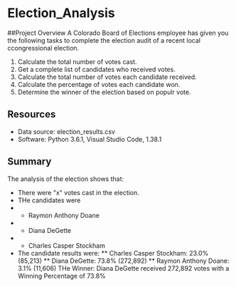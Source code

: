 # Election_Analysis
##Project Overview
A Colorado Board of Elections employee has given you the following tasks to complete the election audit of a recent local ccongressional election.
1. Calculate the total number of votes cast.
2. Get a complete list of candidates who received votes.
3. Calculate the total number of votes each candidate received.
4. Calculate the percentage of votes each candidate won.
5. Determine the winner of the election based on populr vote.
## Resources
* Data source: election_results.csv
* Software: Python 3.6.1, Visual Studio Code, 1.38.1
## Summary
The analysis of the election shows that:
* There were "x" votes cast in the election.
* THe candidates were
* * Raymon Anthony Doane
* * Diana DeGette
* * Charles Casper Stockham
* The candidate results were:
** Charles Casper Stockham: 23.0% (85,213)
** Diana DeGette: 73.8% (272,892)
** Raymon Anthony Doane: 3.1% (11,606)
THe Winner: Diana DeGette received 272,892 votes with a Winning Percentage of 73.8%
